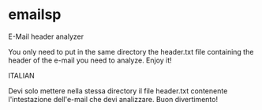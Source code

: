 # emailsp
E-Mail header analyzer 

You only need to put in the same directory the header.txt file containing the header of the e-mail you need to analyze.
Enjoy it!

ITALIAN

Devi solo mettere nella stessa directory il file header.txt contenente l'intestazione dell'e-mail che devi analizzare.
Buon divertimento!


